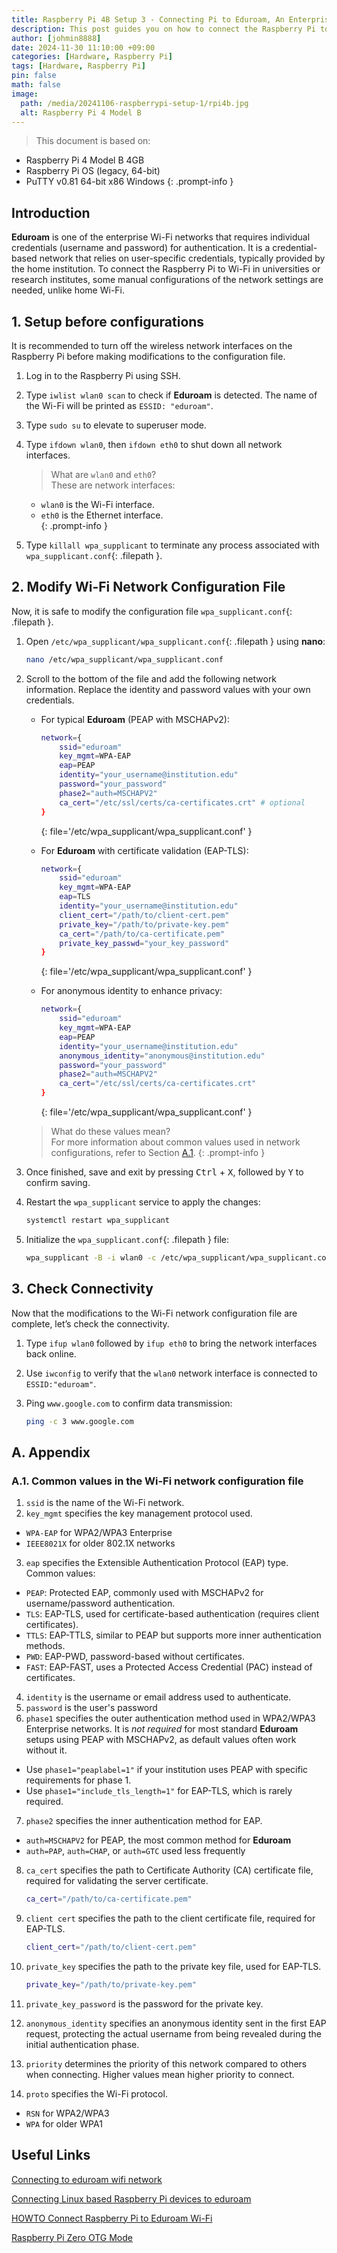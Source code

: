 ```yaml
---
title: Raspberry Pi 4B Setup 3 - Connecting Pi to Eduroam, An Enterprise Wi-Fi
description: This post guides you on how to connect the Raspberry Pi to Eduroam, an Enterprise Wi-Fi.
author: [johmin8888]
date: 2024-11-30 11:10:00 +09:00
categories: [Hardware, Raspberry Pi]
tags: [Hardware, Raspberry Pi]
pin: false
math: false
image:
  path: /media/20241106-raspberrypi-setup-1/rpi4b.jpg
  alt: Raspberry Pi 4 Model B
---
```


> This document is based on:
- Raspberry Pi 4 Model B 4GB
- Raspberry Pi OS (legacy, 64-bit)
- PuTTY v0.81 64-bit x86 Windows
{: .prompt-info }

## Introduction

**Eduroam** is one of the enterprise Wi-Fi networks that requires individual credentials (username and password) for authentication. It is a credential-based network that relies on user-specific credentials, typically provided by the home institution. To connect the Raspberry Pi to Wi-Fi in universities or research institutes, some manual configurations of the network settings are needed, unlike home Wi-Fi.

## 1. Setup before configurations

It is recommended to turn off the wireless network interfaces on the Raspberry Pi before making modifications to the configuration file.

1. Log in to the Raspberry Pi using SSH.
2. Type `iwlist wlan0 scan` to check if **Eduroam** is detected. The name of the Wi-Fi will be printed as `ESSID: "eduroam"`.
3. Type `sudo su` to elevate to superuser mode.
4. Type `ifdown wlan0`, then `ifdown eth0` to shut down all network interfaces.

   > What are `wlan0` and `eth0`?  
   These are network interfaces:  
   - `wlan0` is the Wi-Fi interface.  
   - `eth0` is the Ethernet interface.  
   {: .prompt-info }

5. Type `killall wpa_supplicant` to terminate any process associated with `wpa_supplicant.conf`{: .filepath }.

## 2. Modify Wi-Fi Network Configuration File

Now, it is safe to modify the configuration file `wpa_supplicant.conf`{: .filepath }.

1. Open `/etc/wpa_supplicant/wpa_supplicant.conf`{: .filepath } using **nano**:

    ```bash
    nano /etc/wpa_supplicant/wpa_supplicant.conf
    ```

2. Scroll to the bottom of the file and add the following network information. Replace the identity and password values with your own credentials.

   - For typical **Eduroam** (PEAP with MSCHAPv2): 

      ```bash
      network={
          ssid="eduroam"
          key_mgmt=WPA-EAP
          eap=PEAP
          identity="your_username@institution.edu"
          password="your_password"
          phase2="auth=MSCHAPV2"
          ca_cert="/etc/ssl/certs/ca-certificates.crt" # optional
      }
      ```
      {: file='/etc/wpa_supplicant/wpa_supplicant.conf' }

   - For **Eduroam** with certificate validation (EAP-TLS):

      ```bash
      network={
          ssid="eduroam"
          key_mgmt=WPA-EAP
          eap=TLS
          identity="your_username@institution.edu"
          client_cert="/path/to/client-cert.pem"
          private_key="/path/to/private-key.pem"
          ca_cert="/path/to/ca-certificate.pem"
          private_key_passwd="your_key_password"
      }
      ```
      {: file='/etc/wpa_supplicant/wpa_supplicant.conf' }

   - For anonymous identity to enhance privacy:

      ```bash
      network={
          ssid="eduroam"
          key_mgmt=WPA-EAP
          eap=PEAP
          identity="your_username@institution.edu"
          anonymous_identity="anonymous@institution.edu"
          password="your_password"
          phase2="auth=MSCHAPV2"
          ca_cert="/etc/ssl/certs/ca-certificates.crt"
      }
      ```
      {: file='/etc/wpa_supplicant/wpa_supplicant.conf' }

   > What do these values mean?  
   For more information about common values used in network configurations, refer to Section [A.1](#a1-common-values-in-the-wi-fi-network-configuration-file).
   {: .prompt-info }

3. Once finished, save and exit by pressing <kbd>Ctrl</kbd> + <kbd>X</kbd>, followed by <kbd>Y</kbd> to confirm saving.

4. Restart the `wpa_supplicant` service to apply the changes:

    ```bash
    systemctl restart wpa_supplicant
    ```

5. Initialize the `wpa_supplicant.conf`{: .filepath } file:

    ```bash
    wpa_supplicant -B -i wlan0 -c /etc/wpa_supplicant/wpa_supplicant.conf
    ```


## 3. Check Connectivity

Now that the modifications to the Wi-Fi network configuration file are complete, let’s check the connectivity.

1. Type `ifup wlan0` followed by `ifup eth0` to bring the network interfaces back online.
2. Use `iwconfig` to verify that the `wlan0` network interface is connected to `ESSID:"eduroam"`.
3. Ping `www.google.com` to confirm data transmission:

    ```bash
    ping -c 3 www.google.com
    ```

## A. Appendix

### A.1. Common values in the Wi-Fi network configuration file

1. `ssid` is the name of the Wi-Fi network.
2. `key_mgmt` specifies the key management protocol used.
  - `WPA-EAP` for WPA2/WPA3 Enterprise
  - `IEEE8021X` for older 802.1X networks
3. `eap` specifies the Extensible Authentication Protocol (EAP) type. Common values:
  - `PEAP`: Protected EAP, commonly used with MSCHAPv2 for username/password authentication.
  - `TLS`: EAP-TLS, used for certificate-based authentication (requires client certificates).
  - `TTLS`: EAP-TTLS, similar to PEAP but supports more inner authentication methods.
  - `PWD`: EAP-PWD, password-based without certificates.
  - `FAST`: EAP-FAST, uses a Protected Access Credential (PAC) instead of certificates.
4. `identity` is the username or email address used to authenticate.
5. `password` is the user's password
6. `phase1` specifies the outer authentication method used in WPA2/WPA3 Enterprise networks. It is *not required* for most standard **Eduroam** setups using PEAP with MSCHAPv2, as default values often work without it.
  - Use `phase1="peaplabel=1"` if your institution uses PEAP with specific requirements for phase 1.
  - Use `phase1="include_tls_length=1"` for EAP-TLS, which is rarely required.
7. `phase2` specifies the inner authentication method for EAP.
  - `auth=MSCHAPV2` for PEAP, the most common method for **Eduroam**
  - `auth=PAP`, `auth=CHAP`, or `auth=GTC` used less frequently
8. `ca_cert` specifies the path to Certificate Authority (CA) certificate file, required for validating the server certificate.

    ```bash
    ca_cert="/path/to/ca-certificate.pem"
    ```

9. `client cert` specifies the path to the client certificate file, required for EAP-TLS.

    ```bash
    client_cert="/path/to/client-cert.pem"
    ```

10. `private_key` specifies the path to the private key file, used for EAP-TLS.

    ```bash
    private_key="/path/to/private-key.pem"
    ```

11. `private_key_password` is the password for the private key.
12. `anonymous_identity` specifies an anonymous identity sent in the first EAP request, protecting the actual username from being revealed during the initial authentication phase.
13. `priority` determines the priority of this network compared to others when connecting. Higher values mean higher priority to connect.
14. `proto` specifies the Wi-Fi protocol.
  - `RSN` for WPA2/WPA3
  - `WPA` for older WPA1

## Useful Links

[Connecting to eduroam wifi network](https://forums.raspberrypi.com/viewtopic.php?t=86253)

[Connecting Linux based Raspberry Pi devices to eduroam](https://services.udel.edu/TDClient/32/Portal/KB/ArticleDet?ID=919)

[HOWTO Connect Raspberry Pi to Eduroam Wi-Fi](https://inrg.engineering.ucsc.edu/howto-connect-raspberry-to-eduroam/)

[Raspberry Pi Zero OTG Mode](https://gist.github.com/gbaman/50b6cca61dd1c3f88f41)

